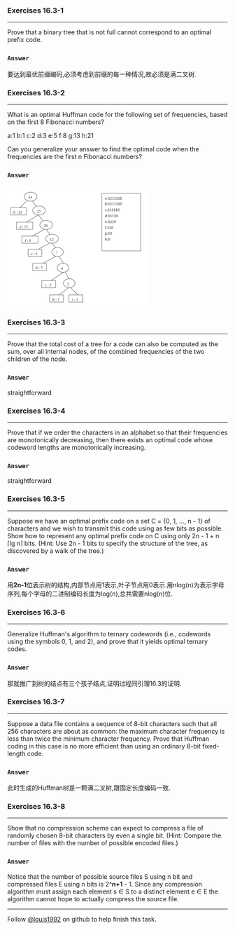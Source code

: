 ### Exercises 16.3-1
***
Prove that a binary tree that is not full cannot correspond to an optimal prefix code.

### `Answer`
要达到最优前缀编码,必须考虑到前缀的每一种情况,故必须是满二叉树.

### Exercises 16.3-2
***
What is an optimal Huffman code for the following set of frequencies, based on the first 8 Fibonacci numbers?

a:1 b:1 c:2 d:3 e:5 f:8 g:13 h:21

Can you generalize your answer to find the optimal code when the frequencies are the first n Fibonacci numbers?

### `Answer`
![](./repo/s3/1.png)

### Exercises 16.3-3
***
Prove that the total cost of a tree for a code can also be computed as the sum, over all internal nodes, of the combined frequencies of the two children of the node.

### `Answer`
straightforward

### Exercises 16.3-4
***
Prove that if we order the characters in an alphabet so that their frequencies are monotonically decreasing, then there exists an optimal code whose codeword lengths are monotonically increasing.

### `Answer`
straightforward

### Exercises 16.3-5
***
Suppose we have an optimal prefix code on a set C = {0, 1, ..., n - 1} of characters and we wish to transmit this code using as few bits as possible. Show how to represent any optimal prefix code on C using only 2n - 1 + n ⌈lg n⌉ bits. (Hint: Use 2n - 1 bits to specify the structure of the tree, as discovered by a walk of the tree.)

### `Answer`
用**2n-1**位表示树的结构,内部节点用1表示,叶子节点用0表示.用nlog(n)为表示字母序列,每个字母的二进制编码长度为log(n),总共需要nlog(n)位.

### Exercises 16.3-6
***
Generalize Huffman's algorithm to ternary codewords (i.e., codewords using the symbols 0, 1, and 2), and prove that it yields optimal ternary codes.

### `Answer`
那就推广到树的结点有三个孩子结点,证明过程同引理16.3的证明.

### Exercises 16.3-7
***
Suppose a data file contains a sequence of 8-bit characters such that all 256 characters are about as common: the maximum character frequency is less than twice the minimum character frequency. Prove that Huffman coding in this case is no more efficient than using an ordinary 8-bit fixed-length code.

### `Answer`
此时生成的Huffman树是一颗满二叉树,跟固定长度编码一致.

### Exercises 16.3-8
***
Show that no compression scheme can expect to compress a file of randomly chosen 8-bit characters by even a single bit. (Hint: Compare the number of files with the number of possible encoded files.)

### `Answer`
Notice that the number of possible source files S using n bit and compressed files E using n bits is 2^**n+1**  -  1. Since any compression algorithm must assign each element s ∈ S to a distinct element e ∈ E the algorithm cannot hope to actually compress the source file.

***
Follow [@louis1992](https://github.com/gzc) on github to help finish this task.

